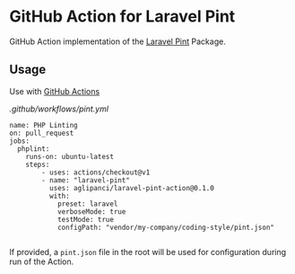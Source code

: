 # GitHub Action for Laravel Pint  

GitHub Action implementation of the [Laravel Pint](https://github.com/laravel/pint) Package. 

## Usage

Use with [GitHub Actions](https://github.com/features/actions)

_.github/workflows/pint.yml_

```
name: PHP Linting
on: pull_request
jobs:
  phplint:
    runs-on: ubuntu-latest
    steps:
        - uses: actions/checkout@v1
        - name: "laravel-pint"
          uses: aglipanci/laravel-pint-action@0.1.0
          with:
            preset: laravel
            verboseMode: true
            testMode: true
            configPath: "vendor/my-company/coding-style/pint.json"
          
```

If provided, a `pint.json` file in the root will be used for configuration during run of the Action.
